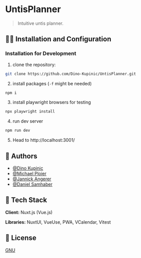 # UntisPlanner

> Intuitive untis planner.

## 😮‍💨 Installation and Configuration

### Installation for Development
1. clone the repository:
```bash
git clone https://github.com/Dino-Kupinic/UntisPlanner.git
```
2. install packages (```-f``` might be needed)
```bash
npm i 
```
3. install playwright browsers for testing
```bash
npx playwright install
```
4. run dev server
```bash
npm run dev
```
5. Head to http://localhost:3001/ 
   
## 🤠 Authors

- [@Dino Kupinic](https://www.github.com/Dino-Kupinic)
- [@Michael Ploier](https://www.github.com/MPloier)
- [@Jannick Angerer](https://www.github.com/Neuery17Alt)
- [@Daniel Samhaber](https://www.github.com/dsamhabe)

## 🕺 Tech Stack

**Client:** Nuxt.js (Vue.js)

**Libraries:** NuxtUI, VueUse, PWA, VCalendar, Vitest

## 🦋 License

[GNU](https://choosealicense.com/licenses/gpl-3.0/)


